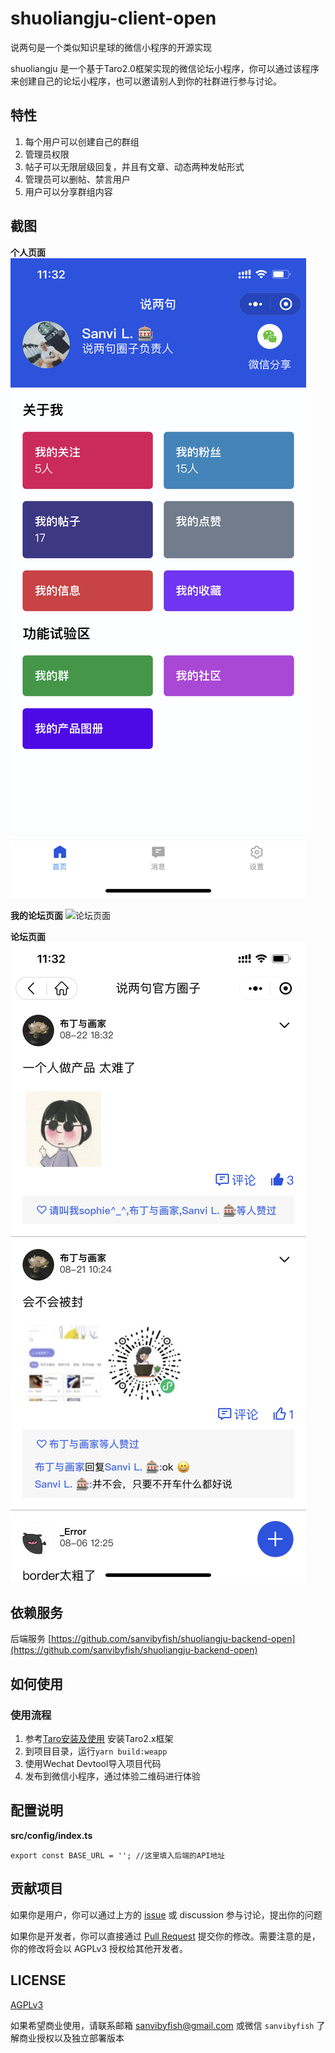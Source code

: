 # shuoliangju-client-open

说两句是一个类似知识星球的微信小程序的开源实现

shuoliangju 是一个基于Taro2.0框架实现的微信论坛小程序，你可以通过该程序来创建自己的论坛小程序，也可以邀请别人到你的社群进行参与讨论。

## 特性

1. 每个用户可以创建自己的群组
2. 管理员权限
3. 帖子可以无限层级回复，并且有文章、动态两种发帖形式
4. 管理员可以删帖、禁言用户
5. 用户可以分享群组内容

## 截图

**个人页面**
![个人页面](pic/1.PNG)

**我的论坛页面**
![论坛页面](pic/2.PNG)

**论坛页面**
![论坛页面](pic/3.PNG)


## 依赖服务
后端服务 [https://github.com/sanvibyfish/shuoliangju-backend-open](https://github.com/sanvibyfish/shuoliangju-backend-open)

## 如何使用

### 使用流程
1. 参考[Taro安装及使用](https://docs.taro.zone/docs/2.x/GETTING-STARTED) 安装Taro2.x框架
2. 到项目目录，运行``yarn build:weapp``
3. 使用Wechat Devtool导入项目代码
4. 发布到微信小程序，通过体验二维码进行体验

## 配置说明

**src/config/index.ts**

```
export const BASE_URL = ''; //这里填入后端的API地址
```

## 贡献项目

如果你是用户，你可以通过上方的 [issue](https://github.com/sanvibyfish/shuoliangju-client-open/issues) 或 discussion 参与讨论，提出你的问题

如果你是开发者，你可以直接通过 [Pull Request](https://github.com/sanvibyfish/shuoliangju-client-open/pulls) 提交你的修改。需要注意的是，你的修改将会以 AGPLv3 授权给其他开发者。

## LICENSE 
[AGPLv3](LICENSE)

如果希望商业使用，请联系邮箱 [sanvibyfish@gmail.com](sanvibyfish@gmail.com) 或微信 `sanvibyfish` 了解商业授权以及独立部署版本
